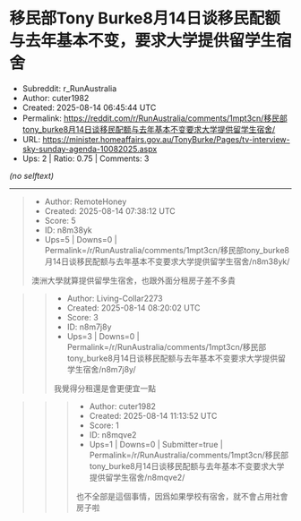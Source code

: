 # 移民部Tony Burke8月14日谈移民配额与去年基本不变，要求大学提供留学生宿舍

- Subreddit: r_RunAustralia
- Author: cuter1982
- Created: 2025-08-14 06:45:44 UTC
- Permalink: https://reddit.com/r/RunAustralia/comments/1mpt3cn/移民部tony_burke8月14日谈移民配额与去年基本不变要求大学提供留学生宿舍/
- URL: https://minister.homeaffairs.gov.au/TonyBurke/Pages/tv-interview-sky-sunday-agenda-10082025.aspx
- Ups: 2 | Ratio: 0.75 | Comments: 3

_(no selftext)_

---

> - Author: RemoteHoney
> - Created: 2025-08-14 07:38:12 UTC
> - Score: 5
> - ID: n8m38yk
> - Ups=5 | Downs=0 | Permalink=/r/RunAustralia/comments/1mpt3cn/移民部tony_burke8月14日谈移民配额与去年基本不变要求大学提供留学生宿舍/n8m38yk/
>
> 澳洲大學就算提供留學生宿舍，也跟外面分租房子差不多貴

>> - Author: Living-Collar2273
>> - Created: 2025-08-14 08:20:02 UTC
>> - Score: 3
>> - ID: n8m7j8y
>> - Ups=3 | Downs=0 | Permalink=/r/RunAustralia/comments/1mpt3cn/移民部tony_burke8月14日谈移民配额与去年基本不变要求大学提供留学生宿舍/n8m7j8y/
>>
>> 我覺得分租還是會更便宜一點

>>> - Author: cuter1982
>>> - Created: 2025-08-14 11:13:52 UTC
>>> - Score: 1
>>> - ID: n8mqve2
>>> - Ups=1 | Downs=0 | Submitter=true | Permalink=/r/RunAustralia/comments/1mpt3cn/移民部tony_burke8月14日谈移民配额与去年基本不变要求大学提供留学生宿舍/n8mqve2/
>>>
>>> 也不全部是這個事情，因爲如果學校有宿舍，就不會占用社會房子啦
